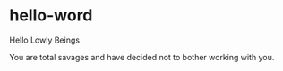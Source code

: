 # hello-word

Hello Lowly Beings

You are total savages and have decided not to bother working with you.
